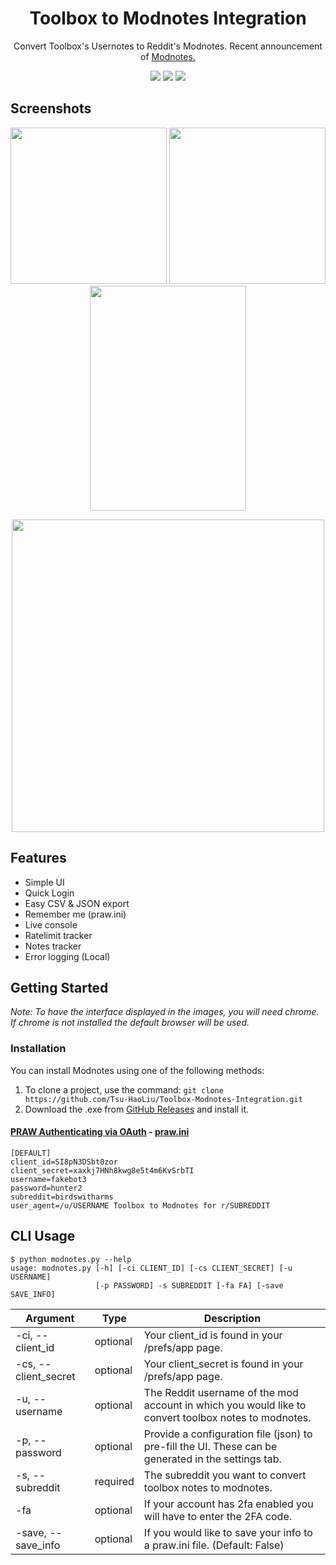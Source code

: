 <h1 align="center">Toolbox to Modnotes Integration</h1>

<p align="center">Convert Toolbox's Usernotes to Reddit's Modnotes. Recent announcement of <a href="https://www.reddit.com/r/modnews/comments/t8vafc/announcing_mod_notes/">Modnotes.</a></p>

<p align="center">
  <img src="https://img.shields.io/github/v/release/Tsu-HaoLiu/Toolbox-Modnotes-Integration" />
  <img src="https://img.shields.io/badge/python-3.6%20%7C%203.7%20%7C%203.8%20%7C%203.9%20%7C%203.10-blue" />
  <img src="https://img.shields.io/badge/platform-windows-lightgrey" />

</p>

## Screenshots


<p align="center">
  <img src="https://user-images.githubusercontent.com/96331813/160275505-ed23fe3a-bc39-479f-b73c-1bccbbd48ab0.png" width="250" />
  <img src="https://user-images.githubusercontent.com/96331813/160275589-febc18c1-13f3-4653-b837-ccd6b58eec20.png" width="250" /> 
  <img src="https://user-images.githubusercontent.com/96331813/160275510-1778ac4c-8044-4d25-a18a-80f7243aa4ed.png" width="250" height="360"/>
</p>

<p align="center">
<img src="https://user-images.githubusercontent.com/96331813/160275513-151548a3-9243-4c5a-9dff-08fe33d74e9a.png" width="500" /> 
</p>

## Features

- Simple UI
- Quick Login
- Easy CSV & JSON export
- Remember me (praw.ini)
- Live console
- Ratelimit tracker
- Notes tracker
- Error logging (Local)


## Getting Started

_Note: To have the interface displayed in the images, you will need chrome. If chrome is not installed the default browser will be used._

### Installation

You can install Modnotes using one of the following methods:
1. To clone a project, use the command: `git clone https://github.com/Tsu-HaoLiu/Toolbox-Modnotes-Integration.git`
2. Download the .exe from [GitHub Releases](https://github.com/Tsu-HaoLiu/Toolbox-Modnotes-Integration/releases/tag/v2022.0.12) and install it.


#### [PRAW Authenticating via OAuth](https://praw.readthedocs.io/en/stable/getting_started/authentication.html) - [praw.ini](https://praw.readthedocs.io/en/stable/getting_started/configuration/prawini.html#praw-ini)
```
[DEFAULT]
client_id=SI8pN3DSbt0zor
client_secret=xaxkj7HNh8kwg8e5t4m6KvSrbTI
username=fakebot3
password=hunter2
subreddit=birdswitharms
user_agent=/u/USERNAME Toolbox to Modnotes for r/SUBREDDIT
```


## CLI Usage
```
$ python modnotes.py --help
usage: modnotes.py [-h] [-ci CLIENT_ID] [-cs CLIENT_SECRET] [-u USERNAME]
                   [-p PASSWORD] -s SUBREDDIT [-fa FA] [-save SAVE_INFO]
```

| Argument                                                     | Type                | Description                                                                                                                |
| ------------------------------------------------------------ | ------------------- | -------------------------------------------------------------------------------------------------------------------------- |
| -ci, --client_id                    | optional | Your client_id is found in your /prefs/app page.                                               |
| -cs, --client_secret             | optional            | Your client_secret is found in your /prefs/app page.                                  |
| -u, --username             | optional            | The Reddit username of the mod account in which you would like to convert toolbox notes to modnotes.|
| -p, --password | optional            | Provide a configuration file (json) to pre-fill the UI. These can be generated in the settings tab.                        |
| -s, --subreddit              | required            | The subreddit you want to convert toolbox notes to modnotes.                      |
| -fa  | optional            | If your account has 2fa enabled you will have to enter the 2FA code. |
| -save, --save_info  | optional            | If you would like to save your info to a praw.ini file. (Default: False) |

